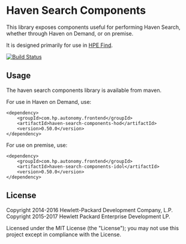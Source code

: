 # Haven Search Components

This library exposes components useful for performing Haven Search, whether through Haven on Demand, or on premise.

It is designed primarily for use in
[HPE Find](https://github.com/hpe-idol/find).

[![Build Status](https://travis-ci.org/hpe-idol/haven-search-components.svg?branch=master)](https://travis-ci.org/hpe-idol/haven-search-components)

## Usage
The haven search components library is available from maven.

For use in Haven on Demand, use:

    <dependency>
        <groupId>com.hp.autonomy.frontend</groupId>
        <artifactId>haven-search-components-hod</artifactId>
        <version>0.50.0</version>
    </dependency>

For use on premise, use:

    <dependency>
        <groupId>com.hp.autonomy.frontend</groupId>
        <artifactId>haven-search-components-idol</artifactId>
        <version>0.50.0</version>
    </dependency>

## License
Copyright 2014-2016 Hewlett-Packard Development Company, L.P.
Copyright 2015-2017 Hewlett Packard Enterprise Development LP.

Licensed under the MIT License (the "License"); you may not use this project except in compliance with the License.
